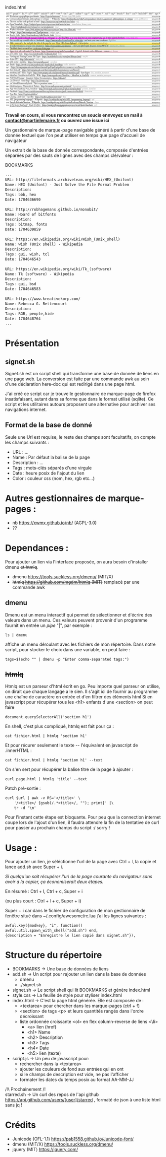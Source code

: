 index.html
![un gestionnaire de lien navigable](demo.png)

**Travail en cours, si vous rencontrez un soucis ennvoyez un mail à
contact@martinlemaire.fr ou ouvrez une issue ici**

Un gestionnaire de marque-page navigable généré à partir d'une base de
donnée textuel que l'on peut utiliser en temps que page d'accueil de
navigateur

Un extrait de la base de donnée correspondante, composée d'entrées
séparées par des sauts de lignes avec des champs clé/valeur :

BOOKMARKS
```
...
URL: http://fileformats.archiveteam.org/wiki/HEX_(Unifont)
Name: HEX (Unifont) - Just Solve the File Format Problem
Description: 
Tags: bbb, hex
Date: 1704636690

URL: http://robhagemans.github.io/monobit/
Name: Hoard of bitfonts
Description: 
Tags: bitmap, fonts
Date: 1704639859

URL: https://en.wikipedia.org/wiki/Wish_(Unix_shell)
Name: wish (Unix shell) - Wikipedia
Description: 
Tags: gui, wish, tcl
Date: 1704646543

URL: https://en.wikipedia.org/wiki/Tk_(software)
Name: Tk (software) - Wikipedia
Description: 
Tags: gui, bsd
Date: 1704646583

URL: https://www.kreativekorp.com/
Name: Rebecca G. Bettencourt
Description: 
Tags: RGB, people,hide
Date: 1704648764
...
```

# Présentation
## signet.sh
Signet.sh est un script shell qui transforme une base de donnée de liens
en une page web. La conversion est faite par une commande awk au sein
d'une déclaration here-doc qui est redirigé dans une page html.

J'ai créé ce script car je trouve le gestionnaire de marque-page de
firefox insatisfaisant, autant dans sa forme que dans le format utilisé
(sqlite). Ce script et les utilitaires autours proposent une 
alternative pour archiver ses navigations internet.

## Format de la base de donné
Seule une Url est requise, le reste des champs sont
facultatifs, on compte les champs suivants :
* URL : ...
* Name : Par défaut la balise </title> de la page
* Description : ...
* Tags : mots-clés séparés d'une virgule
* Date : heure posix de l'ajout du lien
* Color : couleur css (nom, hex, rgb etc...)

# Autres gestionnaires de marque-pages :
- nb https://xwmx.github.io/nb/ (AGPL-3.0)
- ??


# Dependance~~s~~ :
Pour ajouter un lien via l'interface proposée, on aura besoin
d'installer dmenu ~~et htmlq~~.
* dmenu https://tools.suckless.org/dmenu/ (MIT/X)
* ~~htmlq https://github.com/mgdm/htmlq (MIT)~~ remplacé par une
  commande awk
## dmenu
Dmenu est un menu interactif qui permet de sélectionner et d'écrire des
valeurs dans un menu. Ces valeurs peuvent provenir d'un programme
fournit en entrée un *pipe* "|", par exemple :
```
ls | dmenu
```
affiche un menu déroulant avec les fichiers de mon répertoire. Dans
notre script, pour stocker le choix dans une variable, on peut faire :
```
tags=$(echo "" | dmenu -p "Enter comma-separated tags:")
```
## ~~htmlq~~
Htmlq est un parseur d'html écrit en go. Peu importe quel parseur on
utilise, on dirait que chaque langage a le sien.
Il s'agit ici de fournir au programme une chaîne de caractère en entrée
et d'en filtrer des éléments html
Si en javascript pour récupérer tous les \<h1> enfants d'une \<section> on
peut faire 
```
document.querySelectorAll('section h1')
```
En shell, c'est plus compliqué, htmlq est fait pour ça :
```
cat fichier.html | htmlq 'section h1'
```
Et pour récurer seulement le texte -- l'équivalent en javascript de
.innerHTML :
```
cat fichier.html | htmlq 'section h1' --text
```
On s'en sert pour récupérer la balise titre de la page à ajouter :
```
curl page.html | htmlq 'title' --text
```
Patch pré-sortie :
```
curl $url | awk -v RS='</title>' \
    '/<title>/ {gsub(/.*<title>/, ""); print}' |\
    tr -d '\n'
```

Pour l'instant cette étape est bloquante. Pour peu que la connection
internet coupe lors de l'ajout d'un lien, il faudra attendre la fin de
la tentative de curl pour passer au prochain champs du script :/ sorry !

# Usage : 
Pour ajouter un lien, je séléctionne l'url de la page avec Ctrl + l, la
copie et lance add.sh avec Super + i. 

_Si quelqu'un sait récupérer l'url de la page courante du navigateur
sans avoir à la copier, ça économiserait deux étapes._

En résumé : Ctrl + l, Ctrl + c, Super + i

(ou plus court : Ctrl + l + c, Super + i)

Super + i car dans le fichier de configuration de mon gestionnaire de
fenêtre situé dans ~/.config/awesome/rc.lua j'ai les lignes suivantes :
```
awful.key({modkey}, "i", function()
awful.util.spawn_with_shell("add.sh") end, 
{description = "Enregistre le lien copié dans signet.sh"}),
```

# Structure du répertoire

* BOOKMARKS   → Une base de données de liens 
* add.sh      → Un script pour rajouter un lien dans la base de données
  * dmenu
  * ./signet.sh
* signet.sh   → Le script shell qui lit BOOKMARKS et génère index.html
* style.css   → La feuille de style pour styliser index.html
* index.html  → C'est la page html générée. Elle est composée de :
    * \<textarea> pour chercher dans les marque-pages (ctrl + f)
    * \<section> de tags \<p> et leurs quantités rangés dans l'ordre décroissant
    * liste ordonnée croissante \<ol> en flex column-reverse de liens <\li>
        * \<a> lien (href)
        * \<h1> Name
        * \<h2> Description
        * \<h3> Tags
        * \<h4> Date
        * \<h5> lien (texte)
* script.js   → Un peu de javascript pour:
  * rechercher dans la \<textarea>
  * ajouter les couleurs de fond aux entrées qui en ont
  * si le champs de description est vide, ne pas
                   l'afficher
  * formater les dates du temps posix au format AA-MM-JJ

/!\ Prochainement /!\
starred.sh  → Un curl des repos de l'api github
https://api.github.com/users/[user]/starred , formaté de json à une
liste html sans jq !

# Crédits 
* Junicode (OFL-1.1)
https://psb1558.github.io/Junicode-font/
* dmenu (MIT/X) 
https://tools.suckless.org/dmenu/
* jquery (MIT)
https://jquery.com/ 

